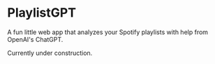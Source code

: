 # PlaylistGPT
A fun little web app that analyzes your Spotify playlists with help from OpenAI's ChatGPT.

Currently under construction.
